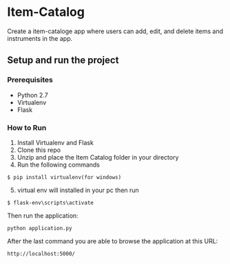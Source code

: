 # Item-Catalog
Create a item-cataloge app where users can add, edit, and delete items and instruments in the app.
## Setup and run the project
### Prerequisites
* Python 2.7
* Virtualenv
* Flask

### How to Run
1. Install Virtualenv and Flask
2. Clone this repo
3. Unzip and place the Item Catalog folder in your  directory
4. Run the following commands
```
$ pip install virtualenv(for windows)
```
5. virtual env will installed in your pc then run
```
$ flask-env\scripts\activate
```
Then run the application:

`python application.py`

After the last command you are able to browse the application at this URL:

`http://localhost:5000/`

